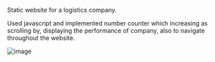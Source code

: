 Static website for a logistics company.

Used javascript and implemented number counter which increasing as scrolling by, displaying the performance of company, also to navigate throughout the website.

![image](https://github.com/TechSon1c/Logistics-static-website/assets/109432830/8d284787-8e62-4622-93bf-b6c7a02f0825)
